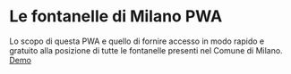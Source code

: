 # Le fontanelle di Milano PWA
Lo scopo di questa PWA e quello di fornire accesso in modo rapido e gratuito alla posizione di tutte le fontanelle presenti nel Comune di Milano.
[Demo](https://miloleoelia.github.io/fontanelle-milano-pwa/www/)